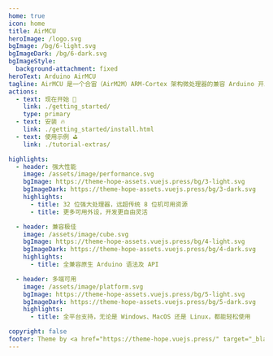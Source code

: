 ```yaml
---
home: true
icon: home
title: AirMCU
heroImage: /logo.svg
bgImage: /bg/6-light.svg
bgImageDark: /bg/6-dark.svg
bgImageStyle:
  background-attachment: fixed
heroText: Arduino AirMCU
tagline: AirMCU 是一个合宙（AirM2M）ARM-Cortex 架构微处理器的兼容 Arduino 开发平台
actions:
  - text: 现在开始 🚀
    link: ./getting_started/
    type: primary
  - text: 安装 🔥
    link: ./getting_started/install.html
  - text: 使用示例 ⛳
    link: ./tutorial-extras/

highlights:
  - header: 强大性能
    image: /assets/image/performance.svg
    bgImage: https://theme-hope-assets.vuejs.press/bg/3-light.svg
    bgImageDark: https://theme-hope-assets.vuejs.press/bg/3-dark.svg
    highlights:
      - title: 32 位强大处理器，远超传统 8 位机可用资源
      - title: 更多可用外设，开发更自由灵活

  - header: 兼容极佳
    image: /assets/image/cube.svg
    bgImage: https://theme-hope-assets.vuejs.press/bg/4-light.svg
    bgImageDark: https://theme-hope-assets.vuejs.press/bg/4-dark.svg
    highlights: 
      - title: 全兼容原生 Arduino 语法及 API

  - header: 多端可用
    image: /assets/image/platform.svg
    bgImage: https://theme-hope-assets.vuejs.press/bg/5-light.svg
    bgImageDark: https://theme-hope-assets.vuejs.press/bg/5-dark.svg
    highlights: 
      - title: 全平台支持，无论是 Windows、MacOS 还是 Linux，都能轻松使用

copyright: false
footer: Theme by <a href="https://theme-hope.vuejs.press/" target="_blank">VuePress Theme Hope</a> | CC BY-SA 4.0 Licensed, Copyright © 2023 Air-duino 团队
---
```


